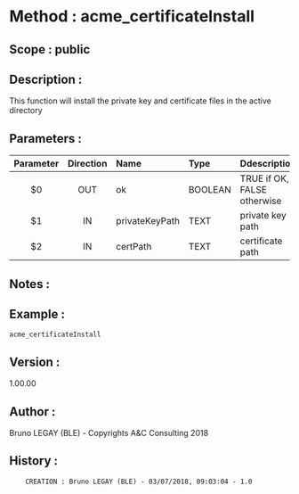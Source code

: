 ﻿# **Method :** acme_certificateInstall## **Scope :** public## **Description :** This function will install the private key and certificate files in the active directory## **Parameters :** | Parameter | Direction | Name | Type | Ddescription | |:----:|:----:|:----|:----|:----| | $0 | OUT | ok | BOOLEAN | TRUE if OK, FALSE otherwise | | $1 | IN | privateKeyPath | TEXT | private key path | | $2 | IN | certPath | TEXT | certificate path | ## **Notes :** ## **Example :** ```acme_certificateInstall```## **Version :** 1.00.00## **Author :** Bruno LEGAY (BLE) - Copyrights A&C Consulting 2018## **History :**          CREATION : Bruno LEGAY (BLE) - 03/07/2018, 09:03:04 - 1.0